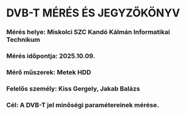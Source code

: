 # DVB-T MÉRÉS ÉS JEGYZŐKÖNYV
### Mérés helye: Miskolci SZC Kandó Kálmán Informatikai Technikum
### Mérés időpontja: 2025.10.09.
### Mérő műszerek: Metek HDD
### Felelős személy: Kiss Gergely, Jakab Balázs
### Cél: A DVB-T jel minőségi paramétereinek mérése.
